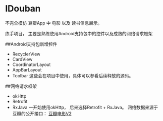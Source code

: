# IDouban 
不完全模仿 豆瓣App 中 电影 以及 读书信息展示。

练手项目， 主要是熟练使用Android支持包中的控件以及成熟的网络请求框架 

##Android支持包新增控件 
- RecyclerView
- CardView
- CoordinatorLayout
- AppBarLayout
- Toolbar 
这些会在项目中使用，具体可以参看后续释放的源码。 

##网络请求框架
- okHttp
- Retrofit
- RxJava
一开始使用okHttp， 后来选择Retrofit + RxJava。 
网络数据来源于豆瓣的公开接口： [豆瓣电影V2](https://developers.douban.com/wiki/?title=movie_v2)
